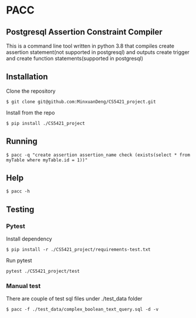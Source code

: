 # PACC
## Postgresql Assertion Constraint Compiler
This is a command line tool written in python 3.8 that compiles create assertion statement(not supported in postgresql) and outputs create trigger and create function statements(supported in postgresql)

## Installation
Clone the repository
```
$ git clone git@github.com:MinxuanDeng/CS5421_project.git
```

Install from the repo
```
$ pip install ./CS5421_project
```

## Running
```
$ pacc -q "create assertion assertion_name check (exists(select * from myTable where myTable.id = 1))"
```

## Help
```
$ pacc -h
```

## Testing
### Pytest
Install dependency
```
$ pip install -r ./CS5421_project/requirements-test.txt
```

Run pytest
```
pytest ./CS5421_project/test
```

### Manual test
There are couple of test sql files under ./test_data folder
```
$ pacc -f ./test_data/complex_boolean_text_query.sql -d -v
```